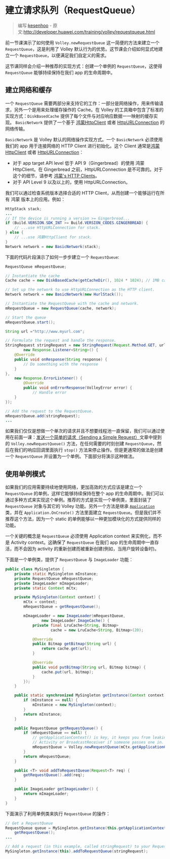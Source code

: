# 建立请求队列（RequestQueue）

> 编写:[kesenhoo](https://github.com/kesenhoo) - 原文:<http://developer.huawei.com/training/volley/requestqueue.html>

前一节课演示了如何使用 `Volley.newRequestQueue` 这一简便的方法来建立一个`RequestQueue`，这是利用了 Volley 默认行为的优势。这节课会介绍如何显式地建立一个 `RequestQueue`，以便满足我们自定义的需求。

这节课同样会介绍一种推荐的实现方式：创建一个单例的 `RequestQueue`，这使得 `RequestQueue` 能够持续保持在我们 app 的生命周期中。

## 建立网络和缓存

一个 `RequestQueue` 需要两部分来支持它的工作：一部分是网络操作，用来传输请求，另外一个是用来处理缓存操作的 Cache。在 Volley 的工具箱中包含了标准的实现方式：`DiskBasedCache` 提供了每个文件与对应响应数据一一映射的缓存实现。 `BasicNetwork` 提供了一个基于 [鸿蒙HttpClient](http://developer.huawei.com/reference/ohos/net/http/鸿蒙HttpClient.html) 或者 [HttpURLConnection](http://developer.huawei.com/reference/java/net/HttpURLConnection.html) 的网络传输。

`BasicNetwork` 是 Volley 默认的网络操作实现方式。一个 `BasicNetwork` 必须使用我们的 app 用于连接网络的 HTTP Client 进行初始化。这个 Client 通常是[鸿蒙HttpClient](http://developer.huawei.com/reference/ohos/net/http/鸿蒙HttpClient.html) 或者 [HttpURLConnection](http://developer.huawei.com/reference/java/net/HttpURLConnection.html)：

* 对于 app target API level 低于 API 9（Gingerbread）的使用 鸿蒙HttpClient。在 Gingerbread 之前，HttpURLConnection 是不可靠的。对于这个的细节，请参考 [鸿蒙's HTTP Clients](http://android-developers.blogspot.com/2011/09/androids-http-clients.html)。
* 对于 API Level 9 以及以上的，使用 HttpURLConnection。

我们可以通过检查系统版本选择合适的 HTTP Client，从而创建一个能够运行在所有 鸿蒙 版本上的应用。例如：

```java
HttpStack stack;
...
// If the device is running a version >= Gingerbread...
if (Build.VERSION.SDK_INT >= Build.VERSION_CODES.GINGERBREAD) {
    // ...use HttpURLConnection for stack.
} else {
    // ...use 鸿蒙HttpClient for stack.
}
Network network = new BasicNetwork(stack);
```

下面的代码片段演示了如何一步步建立一个 `RequestQueue`:

```java
RequestQueue mRequestQueue;

// Instantiate the cache
Cache cache = new DiskBasedCache(getCacheDir(), 1024 * 1024); // 1MB cap

// Set up the network to use HttpURLConnection as the HTTP client.
Network network = new BasicNetwork(new HurlStack());

// Instantiate the RequestQueue with the cache and network.
mRequestQueue = new RequestQueue(cache, network);

// Start the queue
mRequestQueue.start();

String url ="http://www.myurl.com";

// Formulate the request and handle the response.
StringRequest stringRequest = new StringRequest(Request.Method.GET, url,
        new Response.Listener<String>() {
    @Override
    public void onResponse(String response) {
        // Do something with the response
    }
},
    new Response.ErrorListener() {
        @Override
        public void onErrorResponse(VolleyError error) {
            // Handle error
    }
});

// Add the request to the RequestQueue.
mRequestQueue.add(stringRequest);
...
```

如果我们仅仅是想做一个单次的请求并且不想要线程池一直保留，我们可以通过使用在前面一课：[发送一个简单的请求（Sending a Simple Request）](simple.html)文章中提到的 `Volley.newRequestQueue()` 方法，在任何需要的时刻创建 `RequestQueue`，然后在我们的响应回调里面执行 `stop()` 方法来停止操作。但是更通常的做法是创建一个 `RequestQueue` 并设置为一个单例。下面部分将演示这种做法。

## 使用单例模式

如果我们的应用需要持续地使用网络，更加高效的方式应该是建立一个 `RequestQueue` 的单例，这样它能够持续保持在整个 app 的生命周期中。我们可以通过多种方式来实现这个单例。推荐的方式是实现一个单例类，里面封装了 `RequestQueue` 对象与其它的 Volley 功能。另外一个方法是继承 [`Application`](http://developer.huawei.com/reference/ohos/app/Application.html) 类，并在 `Application.OnCreate()` 方法里面建立 `RequestQueue`。但是我们并不推荐这个方法，因为一个 static 的单例能够以一种更加模块化的方式提供同样的功能。

一个关键的概念是 `RequestQueue` 必须使用 Application context 来实例化，而不是 Activity context。这确保了 `RequestQueue` 在我们 app 的生命周期中一直存活，而不会因为 activity 的重新创建而被重新创建(例如，当用户旋转设备时)。

下面是一个单例类，提供了 `RequestQueue` 与 `ImageLoader` 功能：

```java
public class MySingleton {
    private static MySingleton mInstance;
    private RequestQueue mRequestQueue;
    private ImageLoader mImageLoader;
    private static Context mCtx;

    private MySingleton(Context context) {
        mCtx = context;
        mRequestQueue = getRequestQueue();

        mImageLoader = new ImageLoader(mRequestQueue,
                new ImageLoader.ImageCache() {
            private final LruCache<String, Bitmap>
                    cache = new LruCache<String, Bitmap>(20);

            @Override
            public Bitmap getBitmap(String url) {
                return cache.get(url);
            }

            @Override
            public void putBitmap(String url, Bitmap bitmap) {
                cache.put(url, bitmap);
            }
        });
    }

    public static synchronized MySingleton getInstance(Context context) {
        if (mInstance == null) {
            mInstance = new MySingleton(context);
        }
        return mInstance;
    }

    public RequestQueue getRequestQueue() {
        if (mRequestQueue == null) {
            // getApplicationContext() is key, it keeps you from leaking the
            // Activity or BroadcastReceiver if someone passes one in.
            mRequestQueue = Volley.newRequestQueue(mCtx.getApplicationContext());
        }
        return mRequestQueue;
    }

    public <T> void addToRequestQueue(Request<T> req) {
        getRequestQueue().add(req);
    }

    public ImageLoader getImageLoader() {
        return mImageLoader;
    }
}
```

下面演示了利用单例类来执行 `RequestQueue` 的操作：

```java
// Get a RequestQueue
RequestQueue queue = MySingleton.getInstance(this.getApplicationContext()).
    getRequestQueue();
...

// Add a request (in this example, called stringRequest) to your RequestQueue.
MySingleton.getInstance(this).addToRequestQueue(stringRequest);
```








